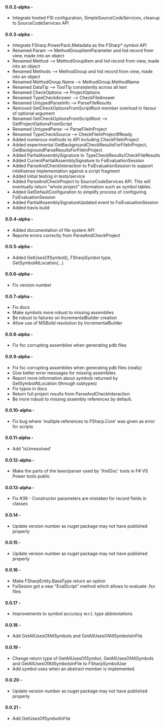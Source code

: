 #### 0.0.2-alpha - 
* Integrate hosted FSI configuration, SimpleSourceCodeServices, cleanup to SourceCodeServices API

#### 0.0.3-alpha - 
* Integrate FSharp.PowerPack.Metadata as the FSharp* symbol API
* Renamed Param --> MethodGroupItemParameter and hid record from view, made into an object
* Renamed Method --> MethodGroupItem and hid record from view, made into an object
* Renamed Methods --> MethodGroup and hid record from view, made into an object
* Renamed MethodGroup.Name --> MethodGroup.MethodName
* Renamed DataTip --> ToolTip consistently across all text
* Renamed CheckOptions --> ProjectOptions
* Renamed TypeCheckAnswer --> CheckFileAnswer
* Renamed UntypedParseInfo --> ParseFileResults
* Removed GetCheckOptionsFromScriptRoot member overload in favour of optional argument
* Renamed GetCheckOptionsFromScriptRoot --> GetProjectOptionsFromScript
* Renamed UntypedParse --> ParseFileInProject
* Renamed TypeCheckSource --> CheckFileInProjectIfReady
* Added numerous methods to API including CheckFileInProject
* Added experimental GetBackgroundCheckResultsForFileInProject, GetBackgroundParseResultsForFileInProject
* Added PartialAssemblySignature to TypeCheckResults/CheckFileResults
* Added CurrentPartialAssemblySignature to FsiEvaluationSession 
* Added ParseAndCheckInteraction to FsiEvaluationSession to support intellisense implementation against a script fragment 
* Added initial testing in tests/service
* Added ParseAndCheckProject to SourceCodeServices API. This will eventually return "whole project" information such as symbol tables.
* Added GetDefaultConfiguration to simplify process of configuring FsiEvaluationSession
* Added PartialAssemblySignatureUpdated event to FsiEvaluationSession
* Added travis build

#### 0.0.4-alpha - 
* Added documentation of file system API
* Reporte errors correctly from ParseAndCheckProject


#### 0.0.5-alpha - 
* Added GetUsesOfSymbol(), FSharpSymbol type, GetSymbolAtLocation(...)

#### 0.0.6-alpha - 
* Fix version number

#### 0.0.7-alpha - 
* Fix docs
* Make symbols more robust to missing assemblies
* Be robust to failures on IncrementalBuilder creation
* Allow use of MSBuild resolution by IncrementalBuilder

#### 0.0.8-alpha - 
* Fix fsc corrupting assemblies when generating pdb files

#### 0.0.9-alpha - 
* Fix fsc corrupting assemblies when generating pdb files (really)
* Give better error messages for missing assemblies
* Report more information about symbols returned by GetSymbolAtLocation (through subtypes)
* Fix typos in docs
* Return full project results from ParseAndCheckInteraction 
* Be more robust to missing assembly references by default.

#### 0.0.10-alpha - 
* Fix bug where 'multiple references to FSharp.Core' was given as error for scripts

#### 0.0.11-alpha - 
* Add 'IsUnresolved' 

#### 0.0.12-alpha - 
* Make the parts of the lexer/parser used by 'XmlDoc' tools in F# VS Power tools public

#### 0.0.13-alpha - 
* Fix #39 - Constructor parameters are mistaken for record fields in classes

#### 0.0.14 - 
* Update version number as nuget package may not have published properly

#### 0.0.15 - 
* Update version number as nuget package may not have published properly

#### 0.0.16 - 
* Make FSharpEntity.BaseType return an option
* FsiSesion got a new "EvalScript" method which allows to evaluate .fsx files

#### 0.0.17 - 
* Improvements to symbol accuracy w.r.t. type abbreviations 

#### 0.0.18 - 
* Add GetAllUsesOfAllSymbols and GetAllUsesOfAllSymbolsInFile

#### 0.0.19 - 
* Change return type of GetAllUsesOfSymbol, GetAllUsesOfAllSymbols and GetAllUsesOfAllSymbolsInFile to FSharpSymbolUse
* Add symbol uses when an abstract member is implemented.

#### 0.0.20 - 
* Update version number as nuget package may not have published properly

#### 0.0.21 - 
* Add GetUsesOfSymbolInFile

